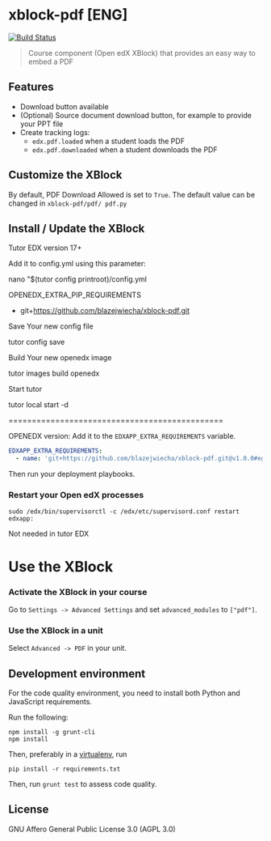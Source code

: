 # xblock-pdf [ENG]

[![Build Status](https://circleci.com/gh/IONISx/xblock-pdf.svg?style=svg)](https://circleci.com/gh/IONISx/xblock-pdf)

> Course component (Open edX XBlock) that provides an easy way to embed a PDF

## Features

- Download button available
- (Optional) Source document download button, for example to provide your PPT file
- Create tracking logs:
  - `edx.pdf.loaded` when a student loads the PDF
  - `edx.pdf.downloaded` when a student downloads the PDF

## Customize the XBlock

By default, PDF Download Allowed is set to `True`.
The default value can  be changed in `xblock-pdf/pdf/ pdf.py`

## Install / Update the XBlock

Tutor EDX version 17+

Add it to config.yml using this parameter:

nano "$(tutor config printroot)/config.yml

OPENEDX_EXTRA_PIP_REQUIREMENTS
- git+https://github.com/blazejwiecha/xblock-pdf.git

Save Your new config file

tutor config save

Build Your new openedx image

tutor images build openedx

Start tutor

tutor local start -d
 
==============================================

OPENEDX version:
Add it to the `EDXAPP_EXTRA_REQUIREMENTS` variable.

```yml
EDXAPP_EXTRA_REQUIREMENTS:
  - name: 'git+https://github.com/blazejwiecha/xblock-pdf.git@v1.0.0#egg=xblock-pdf'
```

Then run your deployment playbooks.

### Restart your Open edX processes

```shell
sudo /edx/bin/supervisorctl -c /edx/etc/supervisord.conf restart edxapp:
```
Not needed in tutor EDX 


# Use the XBlock

### Activate the XBlock in your course

Go to `Settings -> Advanced Settings` and set `advanced_modules` to `["pdf"]`.

### Use the XBlock in a unit

Select `Advanced -> PDF` in your unit.

## Development environment

For the code quality environment, you need to install both Python and JavaScript requirements.

Run the following:

    npm install -g grunt-cli
    npm install

Then, preferably in a [virtualenv](https://virtualenv.pypa.io), run

    pip install -r requirements.txt


Then, run `grunt test` to assess code quality.

## License

GNU Affero General Public License 3.0 (AGPL 3.0)
